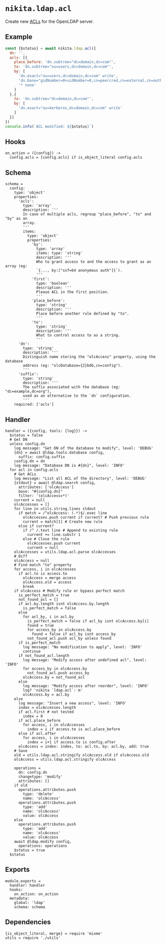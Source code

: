 
# `nikita.ldap.acl`

Create new [ACLs](acls) for the OpenLDAP server.

## Example

```js
const {$status} = await nikita.ldap.acl({
  dn: '',
  acls: [{
    place_before: 'dn.subtree="dc=domain,dc=com"',
    to: 'dn.subtree="ou=users,dc=domain,dc=com"',
    by: [
      'dn.exact="ou=users,dc=domain,dc=com" write',
      'dn.base="gidNumber=0+uidNumber=0,cn=peercred,cn=external,cn=auth" read',
      '* none'
    ]
  },{
    to: 'dn.subtree="dc=domain,dc=com"',
    by: [
      'dn.exact="ou=kerberos,dc=domain,dc=com" write'
    ]
  }]
})
console.info(`ACL modified: ${$status}`)
```

## Hooks

    on_action = ({config}) ->
      config.acls = [config.acls] if is_object_literal config.acls

## Schema

    schema =
      config:
        type: 'object'
        properties:
          'acls':
            type: 'array'
            description: '''
            In case of multiple acls, regroup "place_before", "to" and "by" as an
            array.
            '''
            items:
              type: 'object'
              properties:
                'by':
                  type: 'array'
                  items: type: 'string'
                  description: '''
                  Who to grant access to and the access to grant as an array (eg:
                  `{..., by:["ssf=64 anonymous auth"]}`).
                  '''
                'first':
                  type: 'boolean'
                  description: '''
                  Please ACL in the first position.
                  '''
                'place_before':
                  type: 'string'
                  description: '''
                  Place before another rule defined by "to".
                  '''
                'to':
                  type: 'string'
                  description: '''
                  What to control access to as a string.
                  '''
          'dn':
            type: 'string'
            description: '''
            Distinguish name storing the "olcAccess" property, using the database
            address (eg: "olcDatabase={2}bdb,cn=config").
            '''
          'suffix':
            type: 'string'
            description: '''
            The suffix associated with the database (eg: "dc=example,dc=org"),
            used as an alternative to the `dn` configuration.
            '''
        required: ['acls']

## Handler

    handler = ({config, tools: {log}}) ->
      $status = false
      # Get DN
      unless config.dn
        log message: "Get DN of the database to modify", level: 'DEBUG'
        {dn} = await @ldap.tools.database config,
          suffix: config.suffix
        config.dn = dn
        log message: "Database DN is #{dn}", level: 'INFO'
      for acl in config.acls
        # Get ACLs
        log message: "List all ACL of the directory", level: 'DEBUG'
        {stdout} = await @ldap.search config,
          attributes: ['olcAccess']
          base: "#{config.dn}"
          filter: '(olcAccess=*)'
        current = null
        olcAccesses = []
        for line in utils.string.lines stdout
          if match = /^olcAccess: (.*)$/.exec line
            olcAccesses.push current if current? # Push previous rule
            current = match[1] # Create new rule
          else if current?
            if /^ /.test line # Append to existing rule
              current += line.substr 1
            else # Close the rule
              olcAccesses.push current
              current = null
        olcAccesses = utils.ldap.acl.parse olcAccesses
        # Diff
        olcAccess = null
        # Find match "to" property
        for access, i in olcAccesses
          if acl.to is access.to
            olcAccess = merge access
            olcAccess.old = access
            break
        if olcAccess # Modify rule or bypass perfect match
          is_perfect_match = true
          not_found_acl = []
          if acl.by.length isnt olcAccess.by.length
            is_perfect_match = false
          else
            for acl_by, i in acl.by
              is_perfect_match = false if acl_by isnt olcAccess.by[i]
              found = true
              for access_by in olcAccess.by
                found = false if acl_by isnt access_by
              not_found_acl.push acl_by unless found
          if is_perfect_match
            log message: "No modification to apply", level: 'INFO'
            continue
          if not_found_acl.length
            log message: "Modify access after undefined acl", level: 'INFO'
            for access_by in olcAccess.by
              not_found_acl.push access_by
            olcAccess.by = not_found_acl
          else
            log message: "Modify access after reorder", level: 'INFO'
            log? 'nikita `ldap.acl`: m'
            olcAccess.by = acl.by
        else
          log message: "Insert a new access", level: 'INFO'
          index = olcAccesses.length
          if acl.first # not tested
            index = 0
          if acl.place_before
            for access, i in olcAccesses
              index = i if access.to is acl.place_before
          else if acl.after
            for access, i in olcAccesses
              index = i+1 if access.to is config.after
          olcAccess = index: index, to: acl.to, by: acl.by, add: true
        # Save
        old = utils.ldap.acl.stringify olcAccess.old if olcAccess.old
        olcAccess = utils.ldap.acl.stringify olcAccess
        
        operations =
          dn: config.dn
          changetype: 'modify'
          attributes: []
        if old
          operations.attributes.push
            type: 'delete'
            name: 'olcAccess'
          operations.attributes.push
            type: 'add'
            name: 'olcAccess'
            value: olcAccess
        else
          operations.attributes.push
            type: 'add'
            name: 'olcAccess'
            value: olcAccess
        await @ldap.modify config,
          operations: operations
        $status = true
      $status

## Exports

    module.exports =
      handler: handler
      hooks:
        on_action: on_action
      metadata:
        global: 'ldap'
        schema: schema

## Dependencies

    {is_object_literal, merge} = require 'mixme'
    utils = require './utils'

[acls]: http://www.openldap.org/doc/admin24/access-control.html
[tuto]: https://documentation.fusiondirectory.org/fr/documentation/convert_acl
